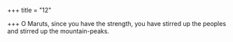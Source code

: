 +++
title = "12"

+++
O Maruts, since you have the strength, you have stirred up the peoples and stirred up the mountain-peaks.